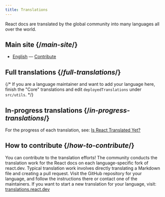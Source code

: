 ```yaml
---
title: Translations
---
```


<Intro>

React docs are translated by the global community into many languages all over the world.

</Intro>

## Main site {/*main-site*/}

- [English](https://react.dev/) &mdash; [Contribute](https://github.com/reactjs/react.dev/)

## Full translations {/*full-translations*/}

{/* If you are a language maintainer and want to add your language here, finish the "Core" translations and edit `deployedTranslations` under `src/utils`. */}

<LanguageList progress="complete" />

## In-progress translations {/*in-progress-translations*/}

For the progress of each translation, see: [Is React Translated Yet?](https://translations.react.dev/)

<LanguageList progress="in-progress" />

## How to contribute {/*how-to-contribute*/}

You can contribute to the translation efforts! The community conducts the translation work for the React docs on each language-specific fork of react.dev. Typical translation work involves directly translating a Markdown file and creating a pull request. Visit the GitHub repository for your language, and follow the instructions there or contact one of the maintainers. If you want to start a new translation for your language, visit: [translations.react.dev](https://github.com/reactjs/translations.react.dev)